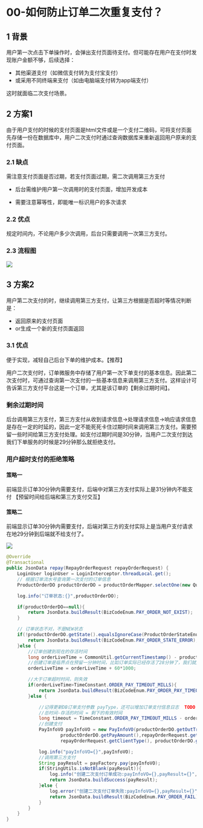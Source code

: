 # 00-如何防止订单二次重复支付？

## 1 背景

用户第一次点击下单操作时，会弹出支付页面待支付。但可能存在用户在支付时发现账户金额不够，后续选择：

- 其他渠道支付（如微信支付转为支付宝支付）
- 或采用不同终端来支付（如由电脑端支付转为app端支付）

这时就面临二次支付场景。

## 2 方案1

由于用户支付的时候的支付页面是html文件或是一个支付二维码，可将支付页面先存储一份在数据库中，用户二次支付时通过查询数据库来重新返回用户原来的支付页面。

### 2.1 缺点

需注意支付页面是否过期，若支付页面过期，需二次调用第三方支付

- 后台需维护用户第一次调用时的支付页面，增加开发成本

- 需要注意幂等性，即能唯一标识用户的多次请求

### 2.2 优点

规定时间内，不论用户多少次调用，后台只需要调用一次第三方支付。

### 2.3 流程图



![](https://javaedge.oss-cn-shanghai.aliyuncs.com/image-20240117232633314.png)

## 3 方案2

用户第二次支付的时，继续调用第三方支付，让第三方根据是否超时等情况判断是：

- 返回原来的支付页面
- or生成一个新的支付页面返回

### 3.1 优点

便于实现，减轻自己后台下单的维护成本。【推荐】



用户二次支付时，订单微服务中存储了用户第一次下单支付的基本信息。因此第二次支付时，可通过查询第一次支付的一些基本信息来调用第三方支付。这样设计可告诉第三方支付平台这是一个订单，尤其是该订单的【剩余过期时间】。

### 剩余过期时间

后台调用第三方支付，第三方支付从收到请求信息->处理请求信息->响应请求信息是存在一定的时延的，因此一定不能死死卡住过期时间来调用第三方支付。需要预留一些时间给第三方支付处理。如支付过期时间是30分钟，当用户二次支付到达我们下单服务的时候是29分钟那么就拒绝支付。

### 用户超时支付的拒绝策略

#### 策略一

前端显示订单30分钟内需要支付，后端中对第三方支付实际上是31分钟内不能支付 【预留时间给后端和第三方支付交互】

#### 策略二

前端显示订单30分钟内需要支付，后端对第三方的支付实际上是当用户支付请求在地29分钟到后端就不给支付了。

![](https://javaedge.oss-cn-shanghai.aliyuncs.com/image-20240117233759674.png)

```java
@Override
@Transactional
public JsonData repay(RepayOrderRequest repayOrderRequest) {
    LoginUser loginUser = LoginInterceptor.threadLocal.get();
    // 根据订单流水号查询第一次支付的订单信息
    ProductOrderDO productOrderDO = productOrderMapper.selectOne(new QueryWrapper<ProductOrderDO>().eq("out_trade_no",repayOrderRequest.getOutTradeNo()).eq("user_id",loginUser.getId()));

    log.info("订单状态:{}",productOrderDO);

    if(productOrderDO==null){
        return JsonData.buildResult(BizCodeEnum.PAY_ORDER_NOT_EXIST);
    }

    // 订单状态不对，不是NEW状态
    if(!productOrderDO.getState().equalsIgnoreCase(ProductOrderStateEnum.NEW.name())){
        return JsonData.buildResult(BizCodeEnum.PAY_ORDER_STATE_ERROR);
    }else {
        //订单创建到现在的存活时间
        long orderLiveTime = CommonUtil.getCurrentTimestamp() - productOrderDO.getCreateTime().getTime();
        //创建订单是临界点在预留一分钟时间，比如订单实际已经存活了28分钟了，我们就对外说订单已经存活了29分钟。
        orderLiveTime = orderLiveTime + 60*1000;

        //大于订单超时时间，则失效
        if(orderLiveTime>TimeConstant.ORDER_PAY_TIMEOUT_MILLS){
            return JsonData.buildResult(BizCodeEnum.PAY_ORDER_PAY_TIMEOUT);
        }else {

            //记得更新DB订单支付参数 payType，还可以增加订单支付信息日志  TODO
            //总时间-存活的时间 = 剩下的有效时间
            long timeout = TimeConstant.ORDER_PAY_TIMEOUT_MILLS - orderLiveTime;
            //创建支付
            PayInfoVO payInfoVO = new PayInfoVO(productOrderDO.getOutTradeNo(),
                    productOrderDO.getPayAmount(),repayOrderRequest.getPayType(),
                    repayOrderRequest.getClientType(), productOrderDO.getOutTradeNo(),"",timeout);

            log.info("payInfoVO={}",payInfoVO);
            //调用第三方支付
            String payResult = payFactory.pay(payInfoVO);
            if(StringUtils.isNotBlank(payResult)){
                log.info("创建二次支付订单成功:payInfoVO={},payResult={}",payInfoVO,payResult);
                return JsonData.buildSuccess(payResult);
            }else {
                log.error("创建二次支付订单失败:payInfoVO={},payResult={}",payInfoVO,payResult);
                return JsonData.buildResult(BizCodeEnum.PAY_ORDER_FAIL);
            }
        }
    }
}
```
